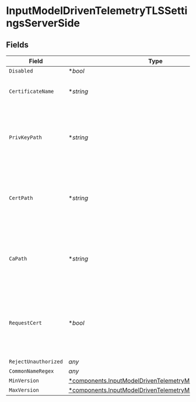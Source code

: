 # InputModelDrivenTelemetryTLSSettingsServerSide


## Fields

| Field                                                                                                                           | Type                                                                                                                            | Required                                                                                                                        | Description                                                                                                                     |
| ------------------------------------------------------------------------------------------------------------------------------- | ------------------------------------------------------------------------------------------------------------------------------- | ------------------------------------------------------------------------------------------------------------------------------- | ------------------------------------------------------------------------------------------------------------------------------- |
| `Disabled`                                                                                                                      | **bool*                                                                                                                         | :heavy_minus_sign:                                                                                                              | N/A                                                                                                                             |
| `CertificateName`                                                                                                               | **string*                                                                                                                       | :heavy_minus_sign:                                                                                                              | The name of the predefined certificate                                                                                          |
| `PrivKeyPath`                                                                                                                   | **string*                                                                                                                       | :heavy_minus_sign:                                                                                                              | Path on server containing the private key to use. PEM format. Can reference $ENV_VARS.                                          |
| `CertPath`                                                                                                                      | **string*                                                                                                                       | :heavy_minus_sign:                                                                                                              | Path on server containing certificates to use. PEM format. Can reference $ENV_VARS.                                             |
| `CaPath`                                                                                                                        | **string*                                                                                                                       | :heavy_minus_sign:                                                                                                              | Path on server containing CA certificates to use. PEM format. Can reference $ENV_VARS.                                          |
| `RequestCert`                                                                                                                   | **bool*                                                                                                                         | :heavy_minus_sign:                                                                                                              | Require clients to present their certificates. Used to perform client authentication using SSL certs.                           |
| `RejectUnauthorized`                                                                                                            | *any*                                                                                                                           | :heavy_minus_sign:                                                                                                              | N/A                                                                                                                             |
| `CommonNameRegex`                                                                                                               | *any*                                                                                                                           | :heavy_minus_sign:                                                                                                              | N/A                                                                                                                             |
| `MinVersion`                                                                                                                    | [*components.InputModelDrivenTelemetryMinimumTLSVersion](../../models/components/inputmodeldriventelemetryminimumtlsversion.md) | :heavy_minus_sign:                                                                                                              | N/A                                                                                                                             |
| `MaxVersion`                                                                                                                    | [*components.InputModelDrivenTelemetryMaximumTLSVersion](../../models/components/inputmodeldriventelemetrymaximumtlsversion.md) | :heavy_minus_sign:                                                                                                              | N/A                                                                                                                             |